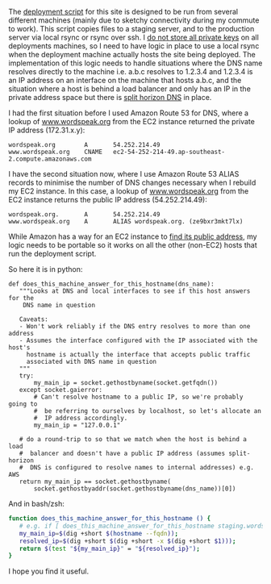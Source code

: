 <!--
.. link: 
.. description: 
.. tags: Technology
.. date: 2014/01/25 19:00:23
.. spellcheck_exceptions: CNAME,DNS,IP,amazonaws,ap,balancer,bxr,ec,lookup,lx,mkt,rsync,wordspeak,www,ze,zsh
.. title: Finding out whether a machine answers for a DNS name (including EC2)
.. slug: finding-out-whether-a-machine-answers-for-a-dns-name
-->


The [deployment script](https://github.com/edwinsteele/wordspeak.org/blob/master/fabfile.py) for this site is designed to be run from several different machines (mainly due to sketchy connectivity during my commute to work). This script copies files to a staging server, and to the production server via local rsync or rsync over ssh. I [do not store all private keys](https://en.wikipedia.org/wiki/Principle_of_least_privilege) on all deployments machines, so I need to have logic in place to use a local rsync when the deployment machine actually hosts the site being deployed. The implementation of this logic needs to handle situations where the DNS name resolves directly to the machine i.e. a.b.c resolves to 1.2.3.4 and 1.2.3.4 is an IP address on an interface on the machine that hosts a.b.c, and the situation where a host is behind a load balancer and only has an IP in the private address space but there is [split horizon DNS](http://www.itgeared.com/articles/1020-what-is-split-brain-split-horizon-or/) in place.

I had the first situation before I used Amazon Route 53 for DNS, where a lookup of www.wordspeak.org from the EC2 instance returned the private IP address (172.31.x.y):

    wordspeak.org        A       54.252.214.49
    www.wordspeak.org    CNAME   ec2-54-252-214-49.ap-southeast-2.compute.amazonaws.com

I have the second situation now, where I use Amazon Route 53 ALIAS records to minimise the number of DNS changes necessary when I rebuild my EC2 instance. In this case, a lookup of www.wordspeak.org from the EC2 instance returns the public IP address (54.252.214.49):

    wordspeak.org.       A       54.252.214.49
    www.wordspeak.org    A       ALIAS wordspeak.org. (ze9bxr3mkt7lx)

While Amazon has a way for an EC2 instance to [find its public address](http://docs.aws.amazon.com/AWSEC2/latest/UserGuide/using-instance-addressing.html#using-instance-addressing-common), my logic needs to be portable so it works on all the other (non-EC2) hosts that run the deployment script.

So here it is in python:

```.python
def does_this_machine_answer_for_this_hostname(dns_name):
   """Looks at DNS and local interfaces to see if this host answers for the
    DNS name in question

   Caveats:
   - Won't work reliably if the DNS entry resolves to more than one address
   - Assumes the interface configured with the IP associated with the host's
     hostname is actually the interface that accepts public traffic
     associated with DNS name in question
   """
   try:
       my_main_ip = socket.gethostbyname(socket.getfqdn())
   except socket.gaierror:
       # Can't resolve hostname to a public IP, so we're probably going to
       #  be referring to ourselves by localhost, so let's allocate an
       #  IP address accordingly.
       my_main_ip = "127.0.0.1"

   # do a round-trip to so that we match when the host is behind a load
   #  balancer and doesn't have a public IP address (assumes split-horizon
   #  DNS is configured to resolve names to internal addresses) e.g. AWS
   return my_main_ip == socket.gethostbyname(
       socket.gethostbyaddr(socket.gethostbyname(dns_name))[0])
```

And in bash/zsh:

```.bash
function does_this_machine_answer_for_this_hostname () {
   # e.g. if [ does_this_machine_answer_for_this_hostname staging.wordspeak.org ]; ...
   my_main_ip=$(dig +short $(hostname --fqdn));
   resolved_ip=$(dig +short $(dig +short -x $(dig +short $1)));
   return $(test "${my_main_ip}" = "${resolved_ip}");
}
```

I hope you find it useful.


